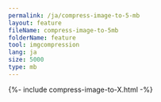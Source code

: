 ```yaml
---
permalink: /ja/compress-image-to-5-mb
layout: feature
fileName: compress-image-to-5mb
folderName: feature
tool: imgcompression
lang: ja
size: 5000
type: mb
---
```


{%- include compress-image-to-X.html -%}
